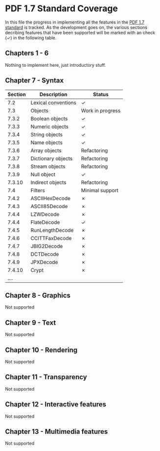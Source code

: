 # PDF 1.7 Standard Coverage

In this file the progress in implementing all the features in the [PDF 1.7 standard](http://wwwimages.adobe.com/www.adobe.com/content/dam/acom/en/devnet/pdf/pdfs/PDF32000_2008.pdf) is tracked.
As the development goes on, the various sections decribing features that have been supported
will be marked with an check (✓) in the following table.

## Chapters 1 - 6

Nothing to implement here, just introductory stuff.

## Chapter 7 - Syntax

| Section           | Description         | Status           |
| ----------------- | -----------         | ---------------- |
| 7.2               | Lexical conventions | ✓                |
| 7.3               | Objects             | Work in progress |
| 7.3.2             | Boolean objects     | ✓                |
| 7.3.3             | Numeric objects     | ✓                |
| 7.3.4             | String objects      | ✓                |
| 7.3.5             | Name objects        | ✓                |
| 7.3.6             | Array objects       | Refactoring      |
| 7.3.7             | Dictionary objects  | Refactoring      |
| 7.3.8             | Stream objects      | Refactoring      |
| 7.3.9             | Null object         | ✓                |
| 7.3.10            | Indirect objects    | Refactoring      |
| 7.4               | Filters             | Minimal support  |
| 7.4.2             | ASCIIHexDecode      | ✗                |
| 7.4.3             | ASCII85Decode       | ✗                |
| 7.4.4             | LZWDecode           | ✗                |
| 7.4.4             | FlateDecode         | ✓                |
| 7.4.5             | RunLengthDecode     | ✗                |
| 7.4.6             | CCITTFaxDecode      | ✗                |
| 7.4.7             | JBIG2Decode         | ✗                |
| 7.4.8             | DCTDecode           | ✗                |
| 7.4.9             | JPXDecode           | ✗                |
| 7.4.10            | Crypt               | ✗                |
| ....                                                       |


## Chapter 8 - Graphics

Not supported

## Chapter 9 - Text

Not supported

## Chapter 10 - Rendering

Not supported

## Chapter 11 - Transparency

Not supported


## Chapter 12 - Interactive features

Not supported

## Chapter 13 - Multimedia features

Not supported